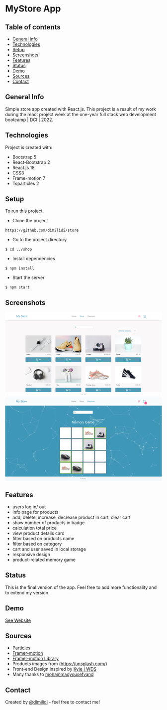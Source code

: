 # MyStore App

## Table of contents
* [General info](#general-info)
* [Technologies](#technologies)
* [Setup](#setup)
* [Screenshots](#screenshots)
* [Features](#features)
* [Status](#status)
* [Demo](#demo)
* [Sources](#sources)
* [Contact](#contact)


## General Info
Simple store app created with React.js. This project is a result of my work during the react project week at the one-year full stack web development bootcamp | DCI | 2022.



## Technologies
Project is created with:
* Bootstrap 5
* React-Bootstrap 2
* React.js 18
* CSS3
* Frame-motion 7
* Tsparticles 2




## Setup
To run this project:

* Clone the project
 ```    
https://github.com/dimilidi/store     
  ```

* Go to the project directory
```
$ cd ../shop

```

* Install dependencies
```
$ npm install

```

* Start the server

```
$ npm start

```




## Screenshots
![Store view](./public/images/my_store_view.png)
![Playroom view](./public//images/playroom_view.png)




## Features
* users log in/ out
* info page for products
* add, delete, increase, decrease product in cart, clear cart 
* show number of products in badge
* calculation total price
* view product details card
* filter based on products name
* filter based on category
* cart and user saved in local storage
* responsive design 
* product-related memory game




## Status
This is the final version of the app. Feel free to add more functionality and to extend my version. 




## Demo
[See Website](https://store-and-playroom.netlify.app/)



## Sources
* [Particles](https://www.npmjs.com/package/react-tsparticles)
* [Framer-motion](https://www.framer.com/motion/)
* [Framer-motion Library](https://www.npmjs.com/package/framer-motion)
* Products images from (https://unsplash.com/)
* Front-end Design inspired by [Kyle | WDS](https://www.youtube.com/watch?v=lATafp15HWA&t=2971s)
* Many thanks to [mohammadyousefvand](https://github.com/mohammadyousefvand/Shoping-card-react?ref=reactjsexample.com)



## Contact
Created by [@dimilidi](https://github.com/dimilidi) - feel free to contact me!


